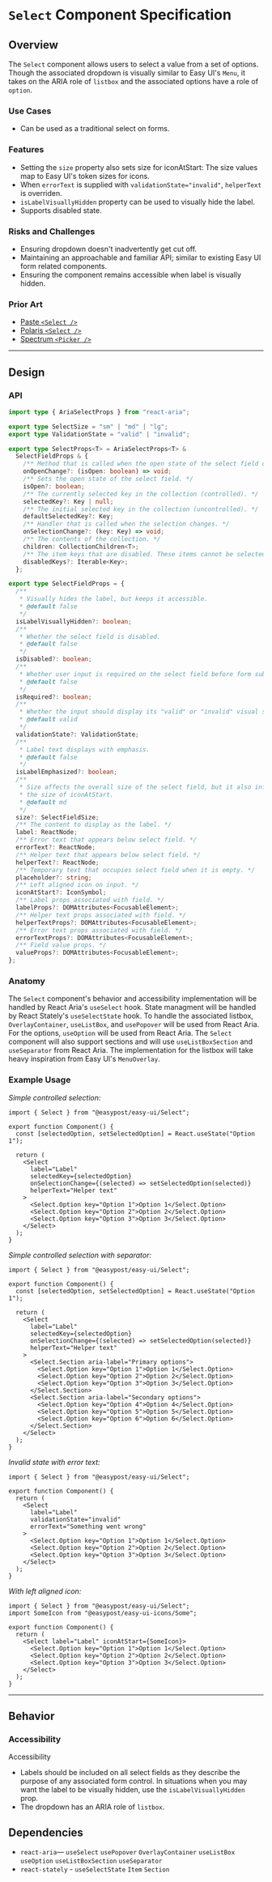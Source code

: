 # `Select` Component Specification

## Overview

The `Select` component allows users to select a value from a set of options. Though the associated dropdown is visually similar to Easy UI's `Menu`, it takes on the ARIA role of `listbox` and the associated options have a role of `option`.

### Use Cases

- Can be used as a traditional select on forms.

### Features

- Setting the `size` property also sets size for iconAtStart: The size values map to Easy UI's token sizes for icons.
- When `errorText` is supplied with `validationState="invalid"`, `helperText` is overriden.
- `isLabelVisuallyHidden` property can be used to visually hide the label.
- Supports disabled state.

### Risks and Challenges

- Ensuring dropdown doesn't inadvertently get cut off.
- Maintaining an approachable and familiar API; similar to existing Easy UI form related components.
- Ensuring the component remains accessible when label is visually hidden.

### Prior Art

- [Paste `<Select />`](https://paste.twilio.design/components/select)
- [Polaris `<Select />`](https://polaris.shopify.com/components/selection-and-input/select)
- [Spectrum `<Picker />`](https://react-spectrum.adobe.com/react-spectrum/Picker.html)

---

## Design

### API

```ts
import type { AriaSelectProps } from "react-aria";

export type SelectSize = "sm" | "md" | "lg";
export type ValidationState = "valid" | "invalid";

export type SelectProps<T> = AriaSelectProps<T> &
  SelectFieldProps & {
    /** Method that is called when the open state of the select field changes. */
    onOpenChange?: (isOpen: boolean) => void;
    /** Sets the open state of the select field. */
    isOpen?: boolean;
    /** The currently selected key in the collection (controlled). */
    selectedKey?: Key | null;
    /** The initial selected key in the collection (uncontrolled). */
    defaultSelectedKey?: Key;
    /** Handler that is called when the selection changes. */
    onSelectionChange?: (key: Key) => void;
    /** The contents of the collection. */
    children: CollectionChildren<T>;
    /** The item keys that are disabled. These items cannot be selected, focused, or otherwise interacted with. */
    disabledKeys?: Iterable<Key>;
  };

export type SelectFieldProps = {
  /**
   * Visually hides the label, but keeps it accessible.
   * @default false
   */
  isLabelVisuallyHidden?: boolean;
  /**
   * Whether the select field is disabled.
   * @default false
   */
  isDisabled?: boolean;
  /**
   * Whether user input is required on the select field before form submission.
   * @default false
   */
  isRequired?: boolean;
  /**
   * Whether the input should display its "valid" or "invalid" visual styling.
   * @default valid
   */
  validationState?: ValidationState;
  /**
   * Label text displays with emphasis.
   * @default false
   */
  isLabelEmphasized?: boolean;
  /**
   * Size affects the overall size of the select field, but it also influences
   * the size of iconAtStart.
   * @default md
   */
  size?: SelectFieldSize;
  /** The content to display as the label. */
  label: ReactNode;
  /** Error text that appears below select field. */
  errorText?: ReactNode;
  /** Helper text that appears below select field. */
  helperText?: ReactNode;
  /** Temporary text that occupies select field when it is empty. */
  placeholder?: string;
  /** Left aligned icon on input. */
  iconAtStart?: IconSymbol;
  /** Label props associated with field. */
  labelProps?: DOMAttributes<FocusableElement>;
  /** Helper text props associated with field. */
  helperTextProps?: DOMAttributes<FocusableElement>;
  /** Error text props associated with field. */
  errorTextProps?: DOMAttributes<FocusableElement>;
  /** Field value props. */
  valueProps?: DOMAttributes<FocusableElement>;
};
```

### Anatomy

The `Select` component's behavior and accessibility implementation will be handled by React Aria's `useSelect` hook. State managment will be handled by React Stately's `useSelectState` hook. To handle the associated listbox, `OverlayContainer`, `useListBox`, and `usePopover` will be used from React Aria. For the options, `useOption` will be used from React Aria. The `Select` component will also support sections and will use `useListBoxSection` and `useSeparator` from React Aria. The implementation for the listbox will take heavy inspiration from Easy UI's `MenuOverlay`.

### Example Usage

_Simple controlled selection:_

```tsx
import { Select } from "@easypost/easy-ui/Select";

export function Component() {
  const [selectedOption, setSelectedOption] = React.useState("Option 1");

  return (
    <Select
      label="Label"
      selectedKey={selectedOption}
      onSelectionChange={(selected) => setSelectedOption(selected)}
      helperText="Helper text"
    >
      <Select.Option key="Option 1">Option 1</Select.Option>
      <Select.Option key="Option 2">Option 2</Select.Option>
      <Select.Option key="Option 3">Option 3</Select.Option>
    </Select>
  );
}
```

_Simple controlled selection with separator:_

```tsx
import { Select } from "@easypost/easy-ui/Select";

export function Component() {
  const [selectedOption, setSelectedOption] = React.useState("Option 1");

  return (
    <Select
      label="Label"
      selectedKey={selectedOption}
      onSelectionChange={(selected) => setSelectedOption(selected)}
      helperText="Helper text"
    >
      <Select.Section aria-label="Primary options">
        <Select.Option key="Option 1">Option 1</Select.Option>
        <Select.Option key="Option 2">Option 2</Select.Option>
        <Select.Option key="Option 3">Option 3</Select.Option>
      </Select.Section>
      <Select.Section aria-label="Secondary options">
        <Select.Option key="Option 4">Option 4</Select.Option>
        <Select.Option key="Option 5">Option 5</Select.Option>
        <Select.Option key="Option 6">Option 6</Select.Option>
      </Select.Section>
    </Select>
  );
}
```

_Invalid state with error text:_

```tsx
import { Select } from "@easypost/easy-ui/Select";

export function Component() {
  return (
    <Select
      label="Label"
      validationState="invalid"
      errorText="Something went wrong"
    >
      <Select.Option key="Option 1">Option 1</Select.Option>
      <Select.Option key="Option 2">Option 2</Select.Option>
      <Select.Option key="Option 3">Option 3</Select.Option>
    </Select>
  );
}
```

_With left aligned icon:_

```tsx
import { Select } from "@easypost/easy-ui/Select";
import SomeIcon from "@easypost/easy-ui-icons/Some";

export function Component() {
  return (
    <Select label="Label" iconAtStart={SomeIcon}>
      <Select.Option key="Option 1">Option 1</Select.Option>
      <Select.Option key="Option 2">Option 2</Select.Option>
      <Select.Option key="Option 3">Option 3</Select.Option>
    </Select>
  );
}
```

---

## Behavior

### Accessibility

Accessibility

- Labels should be included on all select fields as they describe the purpose of any associated form control. In situations when you may want the label to be visually hidden, use the `isLabelVisuallyHidden` prop.
- The dropdown has an ARIA role of `listbox`.

## Dependencies

- `react-aria`— `useSelect` `usePopover` `OverlayContainer` `useListBox` `useOption` `useListBoxSection` `useSeparator`
- `react-stately` - `useSelectState` `Item` `Section`
